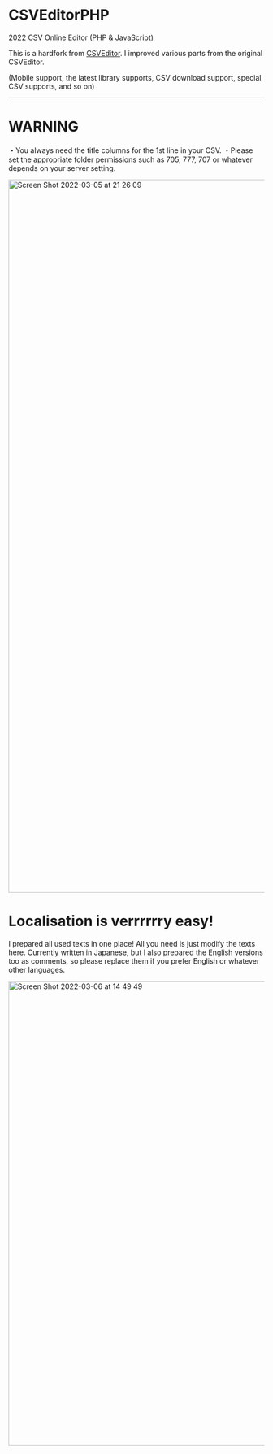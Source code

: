 # CSVEditorPHP
2022 CSV Online Editor (PHP &amp; JavaScript)

This is a hardfork from [CSVEditor](https://github.com/Kortforsyningen/CSVEditor).
I improved various parts from the original CSVEditor. 

(Mobile support, the latest library supports, CSV download support, special CSV supports, and so on)

---

# WARNING

・You always need the title columns for the 1st line in your CSV.
・Please set the appropriate folder permissions such as 705, 777, 707 or whatever depends on your server setting.

<img width="1403" alt="Screen Shot 2022-03-05 at 21 26 09" src="https://user-images.githubusercontent.com/91220554/156905456-087f2c7e-639b-429a-a905-81494a0bbbe7.png">


# Localisation is verrrrrry easy!

I prepared all used texts in one place! All you need is just modify the texts here.
Currently written in Japanese, but I also prepared the English versions too as comments, so please replace them if you prefer English or whatever other languages.

<img width="914" alt="Screen Shot 2022-03-06 at 14 49 49" src="https://user-images.githubusercontent.com/91220554/156937836-0287f361-51b0-4b79-a2bd-8dfef4230fff.png">
